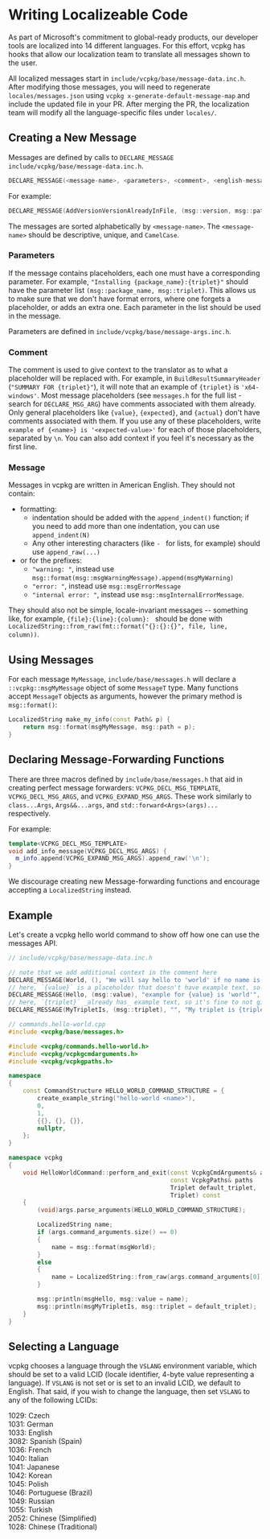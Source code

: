 # Writing Localizeable Code

As part of Microsoft's commitment to global-ready products, our developer tools are localized into 14 different languages.
For this effort, vcpkg has hooks that allow our localization team to translate all messages shown to the user.

All localized messages start in `include/vcpkg/base/message-data.inc.h`. After modifying those messages, you will need to regenerate `locales/messages.json` using  `vcpkg x-generate-default-message-map` and include the updated file in your PR. After merging the PR, the localization team will modify all the language-specific files under `locales/`.

## Creating a New Message

Messages are defined by calls to `DECLARE_MESSAGE` `include/vcpkg/base/message-data.inc.h`.

```cpp
DECLARE_MESSAGE(<message-name>, <parameters>, <comment>, <english-message>)
```

For example:

```cpp
DECLARE_MESSAGE(AddVersionVersionAlreadyInFile, (msg::version, msg::path), "", "version {version} is already in {path}")
```

The messages are sorted alphabetically by `<message-name>`. The `<message-name>` should be descriptive, unique, and `CamelCase`.

### Parameters

If the message contains placeholders, each one must have a corresponding parameter.
For example, `"Installing {package_name}:{triplet}"` should have the parameter list `(msg::package_name, msg::triplet)`.
This allows us to make sure that we don't have format errors, where one forgets a placeholder,
or adds an extra one.
Each parameter in the list should be used in the message.

Parameters are defined in `include/vcpkg/base/message-args.inc.h`.

### Comment

The comment is used to give context to the translator as to what a placeholder will be replaced with.
For example, in `BuildResultSummaryHeader` (`"SUMMARY FOR {triplet}"`),
it will note that an example of `{triplet}` is `'x64-windows'`.
Most message placeholders (see `messages.h` for the full list - search for `DECLARE_MSG_ARG`) have comments associated with them already.
Only general placeholders like `{value}`, `{expected}`, and `{actual}` don't have comments associated with them.
If you use any of these placeholders, write `example of {<name>} is '<expected-value>'` for each of those placeholders,
separated by `\n`. You can also add context if you feel it's necessary as the first line.

### Message

Messages in vcpkg are written in American English. They should not contain:

* formatting:
  - indentation should be added with the `append_indent()` function;
    if you need to add more than one indentation, you can use `append_indent(N)`
  - Any other interesting characters (like `- ` for lists, for example) should use `append_raw(...)`
* or for the prefixes:
  - `"warning: "`, instead use `msg::format(msg::msgWarningMessage).append(msgMyWarning)`
  - `"error: "`, instead use `msg::msgErrorMessage`
  - `"internal error: "`, instead use `msg::msgInternalErrorMessage`.

They should also not be simple, locale-invariant messages -- something like, for example,
`{file}:{line}:{column}: ` should be done with `LocalizedString::from_raw(fmt::format("{}:{}:{}", file, line, column))`.

## Using Messages

For each message `MyMessage`, `include/base/messages.h` will declare a `::vcpkg::msgMyMessage` object of some `MessageT` type. Many functions accept `MessageT` objects as arguments, however the primary method is `msg::format()`:

```cpp
LocalizedString make_my_info(const Path& p) {
    return msg::format(msgMyMessage, msg::path = p);
}
```

## Declaring Message-Forwarding Functions

There are three macros defined by `include/base/messages.h` that aid in creating perfect message forwarders: `VCPKG_DECL_MSG_TEMPLATE`, `VCPKG_DECL_MSG_ARGS`, and `VCPKG_EXPAND_MSG_ARGS`. These work similarly to `class...Args`, `Args&&...args`, and `std::forward<Args>(args)...` respectively.

For example:

```cpp
template<VCPKG_DECL_MSG_TEMPLATE>
void add_info_message(VCPKG_DECL_MSG_ARGS) {
  m_info.append(VCPKG_EXPAND_MSG_ARGS).append_raw('\n');
}
```

We discourage creating new Message-forwarding functions and encourage accepting a `LocalizedString` instead.

## Example

Let's create a vcpkg hello world command to show off how one can use the messages API.

```cpp
// include/vcpkg/base/message-data.inc.h

// note that we add additional context in the comment here
DECLARE_MESSAGE(World, (), "We will say hello to 'world' if no name is given", "world")
// here, `{value}` is a placeholder that doesn't have example text, so we need to give it ourselves
DECLARE_MESSAGE(Hello, (msg::value), "example for {value} is 'world'", "Hello, {value}!")
// here, `{triplet}` _already has_ example text, so it's fine to not give a comment
DECLARE_MESSAGE(MyTripletIs, (msg::triplet), "", "My triplet is {triplet}.")
```

```cxx
// commands.hello-world.cpp
#include <vcpkg/base/messages.h>

#include <vcpkg/commands.hello-world.h>
#include <vcpkg/vcpkgcmdarguments.h>
#include <vcpkg/vcpkgpaths.h>

namespace
{
    const CommandStructure HELLO_WORLD_COMMAND_STRUCTURE = {
        create_example_string("hello-world <name>"),
        0,
        1,
        {{}, {}, {}},
        nullptr,
    };
}

namespace vcpkg
{
    void HelloWorldCommand::perform_and_exit(const VcpkgCmdArguments& args,
                                             const VcpkgPaths& paths
                                             Triplet default_triplet,
                                             Triplet) const
    {
        (void)args.parse_arguments(HELLO_WORLD_COMMAND_STRUCTURE); 

        LocalizedString name;
        if (args.command_arguments.size() == 0)
        {
            name = msg::format(msgWorld);
        }
        else
        {
            name = LocalizedString::from_raw(args.command_arguments[0]);
        }

        msg::println(msgHello, msg::value = name);
        msg::println(msgMyTripletIs, msg::triplet = default_triplet);
    }
}
```

## Selecting a Language

vcpkg chooses a language through the `VSLANG` environment variable, which should be set to a valid LCID (locale identifier, 4-byte value representing a language). If `VSLANG` is not set or is set to an invalid LCID, we default to English. That said, if you wish to change the language, then set `VSLANG` to any of the following LCIDs:

1029: Czech                 \
1031: German                \
1033: English               \
3082: Spanish (Spain)       \
1036: French                \
1040: Italian               \
1041: Japanese              \
1042: Korean                \
1045: Polish                \
1046: Portuguese (Brazil)   \
1049: Russian               \
1055: Turkish               \
2052: Chinese (Simplified)  \
1028: Chinese (Traditional)